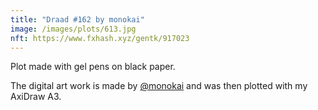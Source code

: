```yaml
---
title: "Draad #162 by monokai"
image: /images/plots/613.jpg
nft: https://www.fxhash.xyz/gentk/917023
---
```


Plot made with gel pens on black paper.

The digital art work is made by [@monokai](https://twitter.com/monokai) and was then plotted with my AxiDraw A3.

